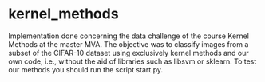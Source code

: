 # kernel_methods
Implementation done concerning the data challenge of the course Kernel Methods at the master MVA. The objective was to classify images from a subset of the CIFAR-10 dataset using exclusively kernel methods and our own code, i.e., without the aid of libraries such as libsvm or sklearn. 
To test our methods you should run the script start.py.
